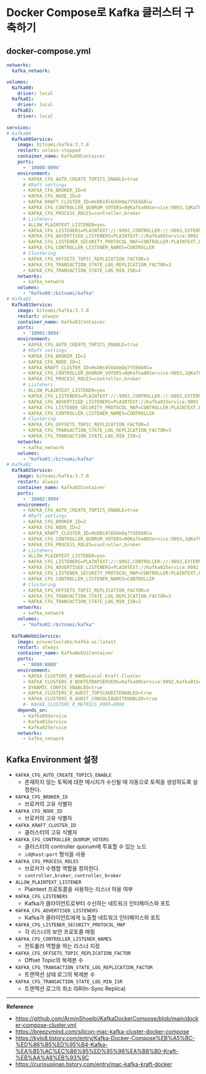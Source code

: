 # Docker Compose로 Kafka 클러스터 구축하기

## docker-compose.yml
```yml
networks:
  kafka_network:

volumes:
  Kafka00:
    driver: local
  Kafka01:
    driver: local
  Kafka02:
    driver: local
    
services:
# Kafka00
  Kafka00Service:
    image: bitnami/kafka:3.7.0
    restart: unless-stopped
    container_name: Kafka00Container
    ports:
      - '10000:9094'
    environment:
      - KAFKA_CFG_AUTO_CREATE_TOPICS_ENABLE=true
      # KRaft settings
      - KAFKA_CFG_BROKER_ID=0
      - KAFKA_CFG_NODE_ID=0
      - KAFKA_KRAFT_CLUSTER_ID=HsDBs9l6UUmQq7Y5E6bNlw
      - KAFKA_CFG_CONTROLLER_QUORUM_VOTERS=0@Kafka00Service:9093,1@Kafka01Service:9093,2@Kafka02Service:9093
      - KAFKA_CFG_PROCESS_ROLES=controller,broker
      # Listeners
      - ALLOW_PLAINTEXT_LISTENER=yes
      - KAFKA_CFG_LISTENERS=PLAINTEXT://:9092,CONTROLLER://:9093,EXTERNAL://:9094
      - KAFKA_CFG_ADVERTISED_LISTENERS=PLAINTEXT://Kafka00Service:9092,EXTERNAL://127.0.0.1:10000
      - KAFKA_CFG_LISTENER_SECURITY_PROTOCOL_MAP=CONTROLLER:PLAINTEXT,EXTERNAL:PLAINTEXT,PLAINTEXT:PLAINTEXT
      - KAFKA_CFG_CONTROLLER_LISTENER_NAMES=CONTROLLER
      # Clustering
      - KAFKA_CFG_OFFSETS_TOPIC_REPLICATION_FACTOR=3
      - KAFKA_CFG_TRANSACTION_STATE_LOG_REPLICATION_FACTOR=3
      - KAFKA_CFG_TRANSACTION_STATE_LOG_MIN_ISR=2
    networks:
      - kafka_network
    volumes:
      - "Kafka00:/bitnami/kafka"
# Kafka01
  Kafka01Service:
    image: bitnami/kafka:3.7.0
    restart: always
    container_name: Kafka01Container
    ports:
      - '10001:9094'
    environment:
      - KAFKA_CFG_AUTO_CREATE_TOPICS_ENABLE=true
      # KRaft settings
      - KAFKA_CFG_BROKER_ID=1
      - KAFKA_CFG_NODE_ID=1
      - KAFKA_KRAFT_CLUSTER_ID=HsDBs9l6UUmQq7Y5E6bNlw
      - KAFKA_CFG_CONTROLLER_QUORUM_VOTERS=0@Kafka00Service:9093,1@Kafka01Service:9093,2@Kafka02Service:9093
      - KAFKA_CFG_PROCESS_ROLES=controller,broker
      # Listeners
      - ALLOW_PLAINTEXT_LISTENER=yes
      - KAFKA_CFG_LISTENERS=PLAINTEXT://:9092,CONTROLLER://:9093,EXTERNAL://:9094
      - KAFKA_CFG_ADVERTISED_LISTENERS=PLAINTEXT://Kafka01Service:9092,EXTERNAL://127.0.0.1:10001
      - KAFKA_CFG_LISTENER_SECURITY_PROTOCOL_MAP=CONTROLLER:PLAINTEXT,EXTERNAL:PLAINTEXT,PLAINTEXT:PLAINTEXT
      - KAFKA_CFG_CONTROLLER_LISTENER_NAMES=CONTROLLER
      # Clustering
      - KAFKA_CFG_OFFSETS_TOPIC_REPLICATION_FACTOR=3
      - KAFKA_CFG_TRANSACTION_STATE_LOG_REPLICATION_FACTOR=3
      - KAFKA_CFG_TRANSACTION_STATE_LOG_MIN_ISR=2
    networks:
      - kafka_network
    volumes:
      - "Kafka01:/bitnami/kafka"
# Kafka02
  Kafka02Service:
    image: bitnami/kafka:3.7.0
    restart: always
    container_name: Kafka02Container
    ports:
      - '10002:9094'
    environment:
      - KAFKA_CFG_AUTO_CREATE_TOPICS_ENABLE=true
      # KRaft settings
      - KAFKA_CFG_BROKER_ID=2
      - KAFKA_CFG_NODE_ID=2
      - KAFKA_KRAFT_CLUSTER_ID=HsDBs9l6UUmQq7Y5E6bNlw
      - KAFKA_CFG_CONTROLLER_QUORUM_VOTERS=0@Kafka00Service:9093,1@Kafka01Service:9093,2@Kafka02Service:9093
      - KAFKA_CFG_PROCESS_ROLES=controller,broker
      # Listeners
      - ALLOW_PLAINTEXT_LISTENER=yes
      - KAFKA_CFG_LISTENERS=PLAINTEXT://:9092,CONTROLLER://:9093,EXTERNAL://:9094
      - KAFKA_CFG_ADVERTISED_LISTENERS=PLAINTEXT://Kafka02Service:9092,EXTERNAL://127.0.0.1:10002
      - KAFKA_CFG_LISTENER_SECURITY_PROTOCOL_MAP=CONTROLLER:PLAINTEXT,EXTERNAL:PLAINTEXT,PLAINTEXT:PLAINTEXT
      - KAFKA_CFG_CONTROLLER_LISTENER_NAMES=CONTROLLER
      # Clustering
      - KAFKA_CFG_OFFSETS_TOPIC_REPLICATION_FACTOR=3
      - KAFKA_CFG_TRANSACTION_STATE_LOG_REPLICATION_FACTOR=3
      - KAFKA_CFG_TRANSACTION_STATE_LOG_MIN_ISR=2
    networks:
      - kafka_network
    volumes:
      - "Kafka02:/bitnami/kafka"
      
  KafkaWebUiService:
    image: provectuslabs/kafka-ui:latest
    restart: always
    container_name: KafkaWebUiContainer
    ports:
      - '8080:8080'
    environment:
      - KAFKA_CLUSTERS_0_NAME=Local-Kraft-Cluster
      - KAFKA_CLUSTERS_0_BOOTSTRAPSERVERS=Kafka00Service:9092,Kafka01Service:9092,Kafka02Service:9092
      - DYNAMIC_CONFIG_ENABLED=true
      - KAFKA_CLUSTERS_0_AUDIT_TOPICAUDITENABLED=true
      - KAFKA_CLUSTERS_0_AUDIT_CONSOLEAUDITENABLED=true
      #- KAFKA_CLUSTERS_0_METRICS_PORT=9999
    depends_on:
      - Kafka00Service
      - Kafka01Service
      - Kafka02Service
    networks:
      - kafka_network
```

## Kafka Environment 설정
- `KAFKA_CFG_AUTO_CREATE_TOPICS_ENABLE`
  - 존재하지 않는 토픽에 대한 메시지가 수신될 때 자동으로 토픽을 생성하도록 설정한다.
- `KAFKA_CFG_BROKER_ID`
  - 브로커의 고유 식별자
- `KAFKA_CFG_NODE_ID`
  - 브로커의 고유 식별자
- `KAFKA_KRAFT_CLUSTER_ID`
  - 클러스터의 고유 식별자
- `KAFKA_CFG_CONTROLLER_QUORUM_VOTERS`
  - 클러스터의 controller quorum에 투표할 수 있는 노드
  - `id@host:port` 형식을 사용
- `KAFKA_CFG_PROCESS_ROLES`
  - 브로커가 수행할 역할을 정의한다.
  - `controller,broker`, `controller`, `broker`
- `ALLOW_PLAINTEXT_LISTENER`
  - Plaintext 프로토콜을 사용하는 리스너 허용 여부
- `KAFKA_CFG_LISTENERS`
  - Kafka가 클라이언트로부터 수신하는 네트워크 인터페이스와 포트
- `KAFKA_CFG_ADVERTISED_LISTENERS`
  - Kafka가 클라이언트에게 노출할 네트워크 인터페이스와 포트
- `KAFKA_CFG_LISTENER_SECURITY_PROTOCOL_MAP`
  - 각 리스너의 보안 프로토콜 매핑
- `KAFKA_CFG_CONTROLLER_LISTENER_NAMES`
  - 컨트롤러 역할을 하는 리스너 지정
- `KAFKA_CFG_OFFSETS_TOPIC_REPLICATION_FACTOR`
  - Offset Topic의 복제본 수
- `KAFKA_CFG_TRANSACTION_STATE_LOG_REPLICATION_FACTOR`
  - 트랜잭션 상태 로그의 복제본 수
- `KAFKA_CFG_TRANSACTION_STATE_LOG_MIN_ISR`
  - 트랜잭션 로그의 최소 ISR(In-Sync Replica)

---
**Reference**<br>
- https://github.com/ArminShoeibi/KafkaDockerCompose/blob/main/docker-compose-cluster.yml
- https://breezymind.com/silicon-mac-kafka-cluster-docker-compose
- https://kylo8.tistory.com/entry/Kafka-Docker-Compose%EB%A5%BC-%ED%86%B5%ED%95%B4-Kafka-%EA%B5%AC%EC%B6%95%ED%95%98%EA%B8%B0-Kraft-%EB%AA%A8%EB%93%9C
- https://curiousjinan.tistory.com/entry/mac-kafka-kraft-docker
